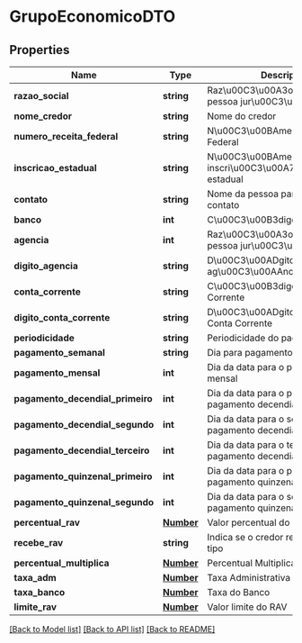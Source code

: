 # GrupoEconomicoDTO

## Properties
Name | Type | Description | Notes
------------ | ------------- | ------------- | -------------
**razao_social** | **string** | Raz\u00C3\u00A3o social da pessoa jur\u00C3\u00ADdica | 
**nome_credor** | **string** | Nome do credor | [optional] 
**numero_receita_federal** | **string** | N\u00C3\u00BAmero da Receita Federal | 
**inscricao_estadual** | **string** | N\u00C3\u00BAmero da inscri\u00C3\u00A7\u00C3\u00A3o estadual | [optional] 
**contato** | **string** | Nome da pessoa para entrar em contato | [optional] 
**banco** | **int** | C\u00C3\u00B3digo do banco | [optional] 
**agencia** | **int** | Raz\u00C3\u00A3o social da pessoa jur\u00C3\u00ADdica | [optional] 
**digito_agencia** | **string** | D\u00C3\u00ADgito Verificador da ag\u00C3\u00AAncia | [optional] 
**conta_corrente** | **string** | C\u00C3\u00B3digo da Conta Corrente | [optional] 
**digito_conta_corrente** | **string** | D\u00C3\u00ADgito Verificador da Conta Corrente | [optional] 
**periodicidade** | **string** | Periodicidade do pagamento | 
**pagamento_semanal** | **string** | Dia para pagamento semanal | [optional] 
**pagamento_mensal** | **int** | Dia da data para o pagamento mensal | [optional] 
**pagamento_decendial_primeiro** | **int** | Dia da data para o primeiro pagamento decendial | [optional] 
**pagamento_decendial_segundo** | **int** | Dia da data para o segundo pagamento decendial | [optional] 
**pagamento_decendial_terceiro** | **int** | Dia da data para o terceiro pagamento decendial | [optional] 
**pagamento_quinzenal_primeiro** | **int** | Dia da data para o primeiro pagamento quinzenal | [optional] 
**pagamento_quinzenal_segundo** | **int** | Dia da data para o segundo pagamento quinzenal | [optional] 
**percentual_rav** | [**Number**](Number.md) | Valor percentual do RAV do credor | 
**recebe_rav** | **string** | Indica se o credor recebe RAV e o tipo | [optional] 
**percentual_multiplica** | [**Number**](Number.md) | Percentual Multiplica | [optional] 
**taxa_adm** | [**Number**](Number.md) | Taxa Administrativa | [optional] 
**taxa_banco** | [**Number**](Number.md) | Taxa do Banco | [optional] 
**limite_rav** | [**Number**](Number.md) | Valor limite do RAV | [optional] 

[[Back to Model list]](../README.md#documentation-for-models) [[Back to API list]](../README.md#documentation-for-api-endpoints) [[Back to README]](../README.md)


